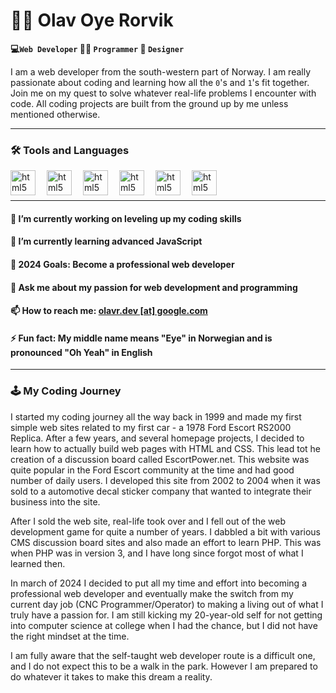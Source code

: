 # 🧑‍💻 Olav Oye Rorvik

**💻`Web Developer` 🧑‍💻 `Programmer` 🎨 `Designer`**

I am a web developer from the south-western part of Norway. I am really passionate about coding and learning how all the `0`'s and `1`'s fit together. Join me on my quest to solve whatever real-life problems I encounter with code. All coding projects are built from the ground up by me unless mentioned otherwise.

---

### 🛠️ Tools and Languages

<img align="left" alt="html5" width="40px" style="padding-right:15px;" src="https://cdn.jsdelivr.net/gh/devicons/devicon@latest/icons/vscode/vscode-original.svg" />
<img align="left" alt="html5" width="40px" style="padding-right:15px;" src="https://cdn.jsdelivr.net/gh/devicons/devicon@latest/icons/html5/html5-plain.svg" />
<img align="left" alt="html5" width="40px" style="padding-right:15px;" src="https://cdn.jsdelivr.net/gh/devicons/devicon@latest/icons/css3/css3-plain.svg" />
<img align="left" alt="html5" width="40px" style="padding-right:15px;" src="https://cdn.jsdelivr.net/gh/devicons/devicon@latest/icons/javascript/javascript-original.svg" />
<img align="left" alt="html5" width="40px" style="padding-right:15px;" src="https://cdn.jsdelivr.net/gh/devicons/devicon@latest/icons/nodejs/nodejs-plain-wordmark.svg" />
<img align="left" alt="html5" width="40px" style="padding-right:15px;" src="https://cdn.jsdelivr.net/gh/devicons/devicon@latest/icons/git/git-original.svg" />
<br/><br/>

---

#### 🔭 I’m currently working on leveling up my coding skills

#### 🌱 I’m currently learning advanced JavaScript

#### 🥅 2024 Goals: Become a professional web developer

#### 💬 Ask me about my passion for web development and programming

#### 📫 How to reach me: [olavr.dev [at] google.com](mailto:olavr.dev@gmail.com)

#### ⚡ Fun fact: My middle name means "Eye" in Norwegian and is pronounced "Oh Yeah" in English

---

### 🕹️ My Coding Journey

I started my coding journey all the way back in 1999 and made my first simple web sites related to my first car - a 1978 Ford Escort RS2000 Replica. After a few years, and several homepage projects, I decided to learn how to actually build web pages with HTML and CSS. This lead tot he creation of a discussion board called EscortPower.net. This website was quite popular in the Ford Escort community at the time and had good number of daily users. I developed this site from 2002 to 2004 when it was sold to a automotive decal sticker company that wanted to integrate their business into the site.

After I sold the web site, real-life took over and I fell out of the web development game for quite a number of years. I dabbled a bit with various CMS discussion board sites and also made an effort to learn PHP. This was when PHP was in version 3, and I have long since forgot most of what I learned then.

In march of 2024 I decided to put all my time and effort into becoming a professional web developer and eventually make the switch from my current day job (CNC Programmer/Operator) to making a living out of what I truly have a passion for. I am still kicking my 20-year-old self for not getting into computer science at college when I had the chance, but I did not have the right mindset at the time.

I am fully aware that the self-taught web developer route is a difficult one, and I do not expect this to be a walk in the park. However I am prepared to do whatever it takes to make this dream a reality.
